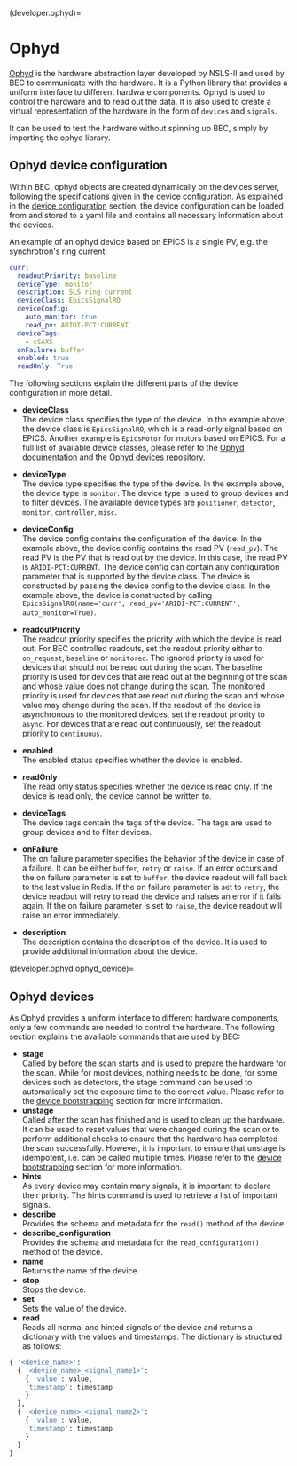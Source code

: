 (developer.ophyd)=
# Ophyd 

[Ophyd](https://nsls-ii.github.io/ophyd/) is the hardware abstraction layer developed by NSLS-II and used by BEC to communicate with the hardware. 
It is a Python library that provides a uniform interface to different hardware components. 
Ophyd is used to control the hardware and to read out the data. 
It is also used to create a virtual representation of the hardware in the form of `devices` and `signals`.

It can be used to test the hardware without spinning up BEC, simply by importing the ophyd library.

## Ophyd device configuration
Within BEC, ophyd objects are created dynamically on the devices server, following the specifications given in the device configuration. 
As explained in the [device configuration](#developer.bec_config) section, the device configuration can be loaded from and stored to a yaml file and contains all necessary information about the devices. 

An example of an ophyd device based on EPICS is a single PV, e.g. the synchrotron's ring current: 

```yaml
curr:
  readoutPriority: baseline
  deviceType: monitor
  description: SLS ring current
  deviceClass: EpicsSignalRO
  deviceConfig:
    auto_monitor: true
    read_pv: ARIDI-PCT:CURRENT
  deviceTags:
    - cSAXS
  onFailure: buffer
  enabled: true
  readOnly: True
```

The following sections explain the different parts of the device configuration in more detail.

* **deviceClass** \
The device class specifies the type of the device. In the example above, the device class is `EpicsSignalRO`, which is a read-only signal based on EPICS. Another example is `EpicsMotor` for motors based on EPICS. For a full list of available device classes, please refer to the [Ophyd documentation](https://nsls-ii.github.io/ophyd/architecture.html#device-classes) and the [Ophyd devices repository](https://gitlab.psi.ch/bec/ophyd_devices).

* **deviceType** \
The device type specifies the type of the device. In the example above, the device type is `monitor`. The device type is used to group devices and to filter devices. The available device types are `positioner`, `detector`, `monitor`, `controller`, `misc`. 

* **deviceConfig** \
The device config contains the configuration of the device. In the example above, the device config contains the read PV (`read_pv`). The read PV is the PV that is read out by the device. In this case, the read PV is `ARIDI-PCT:CURRENT`. The device config can contain any configuration parameter that is supported by the device class. 
The device is constructed by passing the device config to the device class. In the example above, the device is constructed by calling `EpicsSignalRO(name='curr', read_pv='ARIDI-PCT:CURRENT', auto_monitor=True)`.

* **readoutPriority** \
The readout priority specifies the priority with which the device is read out. For BEC controlled readouts, set the readout priority either to `on_request`, `baseline` or `monitored`. The ignored priority is used for devices that should not be read out during the scan. The baseline priority is used for devices that are read out at the beginning of the scan and whose value does not change during the scan. The monitored priority is used for devices that are read out during the scan and whose value may change during the scan. If the readout of the device is asynchronous to the monitored devices, set the readout priority to `async`. For devices that are read out continuously, set the readout priority to `continuous`. 

* **enabled** \
The enabled status specifies whether the device is enabled. 

* **readOnly** \
The read only status specifies whether the device is read only. If the device is read only, the device cannot be written to.

* **deviceTags** \
The device tags contain the tags of the device. The tags are used to group devices and to filter devices.

* **onFailure** \
The on failure parameter specifies the behavior of the device in case of a failure. It can be either `buffer`, `retry` or `raise`. If an error occurs and the on failure parameter is set to `buffer`, the device readout will fall back to the last value in Redis. If the on failure parameter is set to `retry`, the device readout will retry to read the device and raises an error if it fails again. If the on failure parameter is set to `raise`, the device readout will raise an error immediately.

* **description** \
The description contains the description of the device. It is used to provide additional information about the device.

(developer.ophyd.ophyd_device)=
## Ophyd devices
As Ophyd provides a uniform interface to different hardware components, only a few commands are needed to control the hardware. The following section explains the available commands that are used by BEC:

* **stage** \
Called by before the scan starts and is used to prepare the hardware for the scan. While for most devices, nothing needs to be done, for some devices such as detectors, the stage command can be used to automatically set the exposure time to the correct value. Please refer to the [device bootstrapping](#device-bootstrapping) section for more information.
* **unstage** \
Called after the scan has finished and is used to clean up the hardware. It can be used to reset values that were changed during the scan or to perform additional checks to ensure that the hardware has completed the scan successfully. However, it is important to ensure that unstage is idempotent, i.e. can be called multiple times. Please refer to the [device bootstrapping](#device-bootstrapping) section for more information.
* **hints** \
As every device may contain many signals, it is important to declare their priority. The hints command is used to retrieve a list of important signals. 
* **describe** \
Provides the schema and metadata for the `read()` method of the device. 
* **describe_configuration** \
Provides the schema and metadata for the `read_configuration()` method of the device.
* **name** \
Returns the name of the device.
* **stop** \
Stops the device.
* **set** \
Sets the value of the device.
* **read** \
Reads all normal and hinted signals of the device and returns a dictionary with the values and timestamps. The dictionary is structured as follows:
```python
{ '<device_name>': 
  { '<device_name>_<signal_name1>': 
    { 'value': value, 
    'timestamp': timestamp 
    } 
  },
  { '<device_name>_<signal_name2>': 
    { 'value': value, 
    'timestamp': timestamp 
    } 
  } 
}
```
<!-- 
### PositionerBase
to be added..

### OphydFlyer
to be added..

### ADBase
to be added..

## Components
to be added..

### Epics PV
to be added..

### Custom Signals
to be added..

### Kind
to be added.. -->


